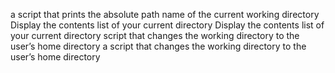 a script that prints the absolute path name of the current working directory
Display the contents list of your current directory
Display the contents list of your current directory
script that changes the working directory to the user’s home directory
a script that changes the working directory to the user’s home directory
